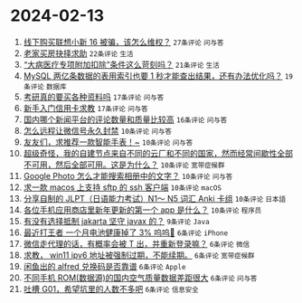 # 2024-02-13

1. [线下购买联想小新 16 被骗，该怎么维权？](https://www.v2ex.com/t/1015462) `27条评论` `问与答`
1. [老家买房抉择求助](https://www.v2ex.com/t/1015514) `22条评论` `生活`
1. [“大病医疗专项附加扣除”条件这么苛刻吗？](https://www.v2ex.com/t/1015476) `21条评论` `生活`
1. [MySQL 两亿条数据的表用索引也要 1 秒才能查出结果，还有办法优化吗？](https://www.v2ex.com/t/1015507) `19条评论` `数据库`
1. [考研真的要买各种资料吗](https://www.v2ex.com/t/1015488) `17条评论` `问与答`
1. [新手入门信用卡求教](https://www.v2ex.com/t/1015486) `17条评论` `问与答`
1. [国内哪个新闻平台的评论数量和质量比较高](https://www.v2ex.com/t/1015497) `16条评论` `问与答`
1. [怎么远程让微信号永久封禁](https://www.v2ex.com/t/1015525) `10条评论` `问与答`
1. [友友们，求推荐一款智能手表！~](https://www.v2ex.com/t/1015523) `10条评论` `问与答`
1. [超级奇怪，我的自建节点来自不同的云厂和不同的国家，然而经常间歇性全部不可用，然后全部可用。这是为什么？](https://www.v2ex.com/t/1015504) `10条评论` `宽带症候群`
1. [Google Photo 怎么才能搜索相册中的文字？](https://www.v2ex.com/t/1015483) `10条评论` `问与答`
1. [求一款 macos 上支持 sftp 的 ssh 客户端](https://www.v2ex.com/t/1015480) `10条评论` `macOS`
1. [分享自制的 JLPT（日语能力考试）N1～ N5 词汇 Anki 卡组](https://www.v2ex.com/t/1015472) `10条评论` `日本語`
1. [各位手机应用商店里新年更新的第一个 app 是什么？](https://www.v2ex.com/t/1015470) `10条评论` `程序员`
1. [有没有选择抵制 jakarta 坚守 javax 的？](https://www.v2ex.com/t/1015516) `9条评论` `Java`
1. [最近打王者 一个月电池健康掉了 3% 呜呜🥹](https://www.v2ex.com/t/1015515) `6条评论` `iPhone`
1. [微信走代理的话，有概率会被 T 出，并重新登录嘛？](https://www.v2ex.com/t/1015503) `6条评论` `微信`
1. [求教， win11 ipv6 地址被强制过期，不能续期。](https://www.v2ex.com/t/1015498) `6条评论` `宽带症候群`
1. [闲鱼出的 alfred 兑换码是否靠谱](https://www.v2ex.com/t/1015475) `6条评论` `Apple`
1. [不同手机 ROM(数据源)的国内空气质量数据差距很大](https://www.v2ex.com/t/1015493) `6条评论` `问与答`
1. [吐槽 G01，希望坑里的人数不多吧](https://www.v2ex.com/t/1015464) `6条评论` `信息安全`
